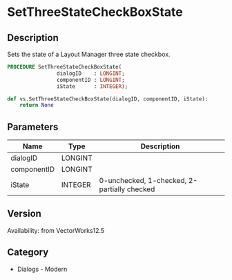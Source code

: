 # SetThreeStateCheckBoxState

## Description
Sets the state of a Layout Manager three state checkbox.

```pascal
PROCEDURE SetThreeStateCheckBoxState(
				dialogID    : LONGINT;
				componentID : LONGINT;
				iState      : INTEGER);
```

```python
def vs.SetThreeStateCheckBoxState(dialogID, componentID, iState):
    return None
```

## Parameters
|Name|Type|Description|
|---|---|---|
|dialogID|LONGINT|   |
|componentID|LONGINT|   |
|iState|INTEGER|0-unchecked, 1-checked, 2-partially checked|

## Version
Availability: from VectorWorks12.5

## Category
* Dialogs - Modern


